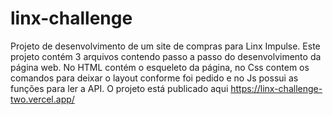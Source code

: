 # linx-challenge

Projeto de desenvolvimento de um site de compras para Linx Impulse. 
Este projeto contém 3 arquivos contendo passo a passo do desenvolvimento da página web. No HTML contém o esqueleto da página, no Css contem os comandos para deixar o layout conforme foi pedido e no Js possui as funções para ler a API.
O projeto está publicado aqui https://linx-challenge-two.vercel.app/ 
